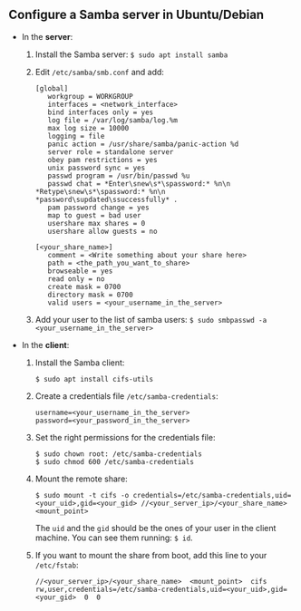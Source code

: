 Configure a Samba server in Ubuntu/Debian
-----------------------------------------

* In the <strong>server</strong>:
  
  1. Install the Samba server: `$ sudo apt install samba`
     
  2. Edit `/etc/samba/smb.conf` and add:
    
     ```
     [global]
        workgroup = WORKGROUP
        interfaces = <network_interface>
        bind interfaces only = yes
        log file = /var/log/samba/log.%m
        max log size = 10000
        logging = file
        panic action = /usr/share/samba/panic-action %d
        server role = standalone server
        obey pam restrictions = yes
        unix password sync = yes
        passwd program = /usr/bin/passwd %u
        passwd chat = *Enter\snew\s*\spassword:* %n\n *Retype\snew\s*\spassword:* %n\n *password\supdated\ssuccessfully* .
        pam password change = yes
        map to guest = bad user
        usershare max shares = 0
        usershare allow guests = no

     [<your_share_name>]
        comment = <Write something about your share here>
        path = <the_path_you_want_to_share>
        browseable = yes
        read only = no
        create mask = 0700
        directory mask = 0700
        valid users = <your_username_in_the_server>
     ```
    
  3. Add your user to the list of samba users: `$ sudo smbpasswd -a <your_username_in_the_server>`

* In the <strong>client</strong>:
  
  1. Install the Samba client:
     
     ```
     $ sudo apt install cifs-utils
     ```
     
  3. Create a credentials file `/etc/samba-credentials`:
     
     ```
     username=<your_username_in_the_server>
     password=<your_password_in_the_server>
     ```
     
  4. Set the right permissions for the credentials file:

     ```
     $ sudo chown root: /etc/samba-credentials
     $ sudo chmod 600 /etc/samba-credentials
     ```
     
  6. Mount the remote share:
     
     ```
     $ sudo mount -t cifs -o credentials=/etc/samba-credentials,uid=<your_uid>,gid=<your_gid> //<your_server_ip>/<your_share_name> <mount_point>
     ```
     The `uid` and the `gid` should be the ones of your user in the client machine. You can see them running: `$ id`.
     
  8. If you want to mount the share from boot, add this line to your `/etc/fstab`:
     
     ```
     //<your_server_ip>/<your_share_name>  <mount_point>  cifs  rw,user,credentials=/etc/samba-credentials,uid=<your_uid>,gid=<your_gid>  0  0
     ```
